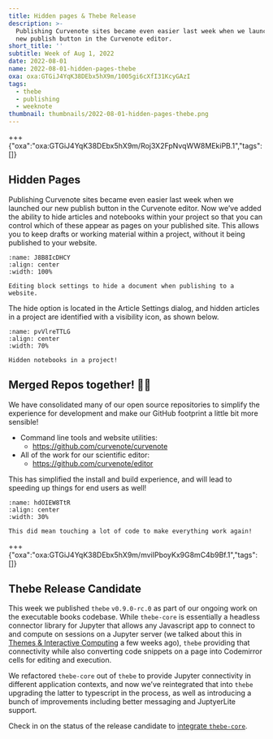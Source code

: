 ```yaml
---
title: Hidden pages & Thebe Release
description: >-
  Publishing Curvenote sites became even easier last week when we launched our
  new publish button in the Curvenote editor.
short_title: ''
subtitle: Week of Aug 1, 2022
date: 2022-08-01
name: 2022-08-01-hidden-pages-thebe
oxa: oxa:GTGiJ4YqK38DEbx5hX9m/1005gi6cXfI31KcyGAzI
tags:
  - thebe
  - publishing
  - weeknote
thumbnail: thumbnails/2022-08-01-hidden-pages-thebe.png
---
```


+++ {"oxa":"oxa:GTGiJ4YqK38DEbx5hX9m/Roj3X2FpNvqWW8MEkiPB.1","tags":[]}

## Hidden Pages

Publishing Curvenote sites became even easier last week when we launched our new publish button in the Curvenote editor. Now we’ve added the ability to hide articles and notebooks within your project so that you can control which of these appear as pages on your published site. This allows you to keep drafts or working material within a project, without it being published to your website.

```{figure} images/GTGiJ4YqK38DEbx5hX9m-n71ExCfz8ODDzNhQDJs6-v1.png
:name: J8B8IcDHCY
:align: center
:width: 100%

Editing block settings to hide a document when publishing to a website.
```

The hide option is located in the Article Settings dialog, and hidden articles in a project are identified with a visibility icon, as shown below.

```{figure} images/GTGiJ4YqK38DEbx5hX9m-ea9gDR7T2lRukV77Fp40-v1.png
:name: pvVlreTTLG
:align: center
:width: 70%

Hidden notebooks in a project!
```

## Merged Repos together! 👩🔬

We have consolidated many of our open source repositories to simplify the experience for development and make our GitHub footprint a little bit more sensible!

- Command line tools and website utilities:
  - <https://github.com/curvenote/curvenote>
- All of the work for our scientific editor:
  - <https://github.com/curvenote/editor>

This has simplified the install and build experience, and will lead to speeding up things for end users as well!

```{figure} images/GTGiJ4YqK38DEbx5hX9m-AEQfweqHBFfXnMtqeVmv-v1.png
:name: hdOIEW8TtR
:align: center
:width: 30%

This did mean touching a lot of code to make everything work again!
```

+++ {"oxa":"oxa:GTGiJ4YqK38DEbx5hX9m/mviIPboyKx9G8mC4b9Bf.1","tags":[]}

## Thebe Release Candidate

This week we published `thebe` `v0.9.0-rc.0` as part of our ongoing work on the executable books codebase. While `thebe-core` is essentially a headless connector library for Jupyter that allows any Javascript app to connect to and compute on sessions on a Jupyter server (we talked about this in [Themes & Interactive Computing](oxa:GTGiJ4YqK38DEbx5hX9m/yxuBODMK3JiIsAAQkhym 'Themes & Interactive Computing') a few weeks ago), `thebe` providing that connectivity while also converting code snippets on a page into Codemirror cells for editing and execution.

We refactored `thebe-core` out of `thebe` to provide Jupyter connectivity in different application contexts, and now we’ve reintegrated that into `thebe` upgrading the latter to typescript in the process, as well as introducing a bunch of improvements including better messaging and JuptyerLite support.

Check in on the status of the release candidate to [integrate `thebe-core`](https://github.com/executablebooks/thebe/pull/554).
